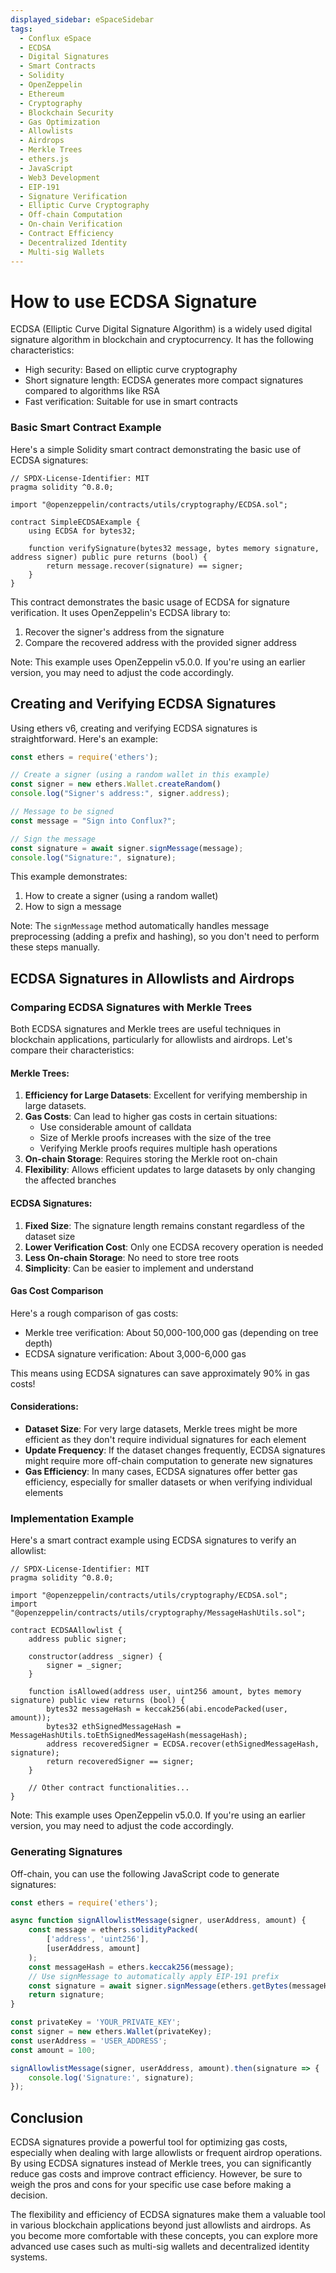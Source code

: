 ```yaml
---
displayed_sidebar: eSpaceSidebar
tags:
  - Conflux eSpace
  - ECDSA
  - Digital Signatures
  - Smart Contracts
  - Solidity
  - OpenZeppelin
  - Ethereum
  - Cryptography
  - Blockchain Security
  - Gas Optimization
  - Allowlists
  - Airdrops
  - Merkle Trees
  - ethers.js
  - JavaScript
  - Web3 Development
  - EIP-191
  - Signature Verification
  - Elliptic Curve Cryptography
  - Off-chain Computation
  - On-chain Verification
  - Contract Efficiency
  - Decentralized Identity
  - Multi-sig Wallets
---
```

# How to use ECDSA Signature

ECDSA (Elliptic Curve Digital Signature Algorithm) is a widely used digital signature algorithm in blockchain and cryptocurrency. It has the following characteristics:

- High security: Based on elliptic curve cryptography
- Short signature length: ECDSA generates more compact signatures compared to algorithms like RSA
- Fast verification: Suitable for use in smart contracts

### Basic Smart Contract Example

Here's a simple Solidity smart contract demonstrating the basic use of ECDSA signatures:

```solidity
// SPDX-License-Identifier: MIT
pragma solidity ^0.8.0;

import "@openzeppelin/contracts/utils/cryptography/ECDSA.sol";

contract SimpleECDSAExample {
    using ECDSA for bytes32;

    function verifySignature(bytes32 message, bytes memory signature, address signer) public pure returns (bool) {
        return message.recover(signature) == signer;
    }
}
```


This contract demonstrates the basic usage of ECDSA for signature verification. It uses OpenZeppelin's ECDSA library to:
1. Recover the signer's address from the signature
2. Compare the recovered address with the provided signer address

Note: This example uses OpenZeppelin v5.0.0. If you're using an earlier version, you may need to adjust the code accordingly.


## Creating and Verifying ECDSA Signatures

Using ethers v6, creating and verifying ECDSA signatures is straightforward. Here's an example:

```javascript
const ethers = require('ethers');

// Create a signer (using a random wallet in this example)
const signer = new ethers.Wallet.createRandom()
console.log("Signer's address:", signer.address);

// Message to be signed
const message = "Sign into Conflux?";

// Sign the message
const signature = await signer.signMessage(message);
console.log("Signature:", signature);
```

This example demonstrates:
1. How to create a signer (using a random wallet)
2. How to sign a message

Note: The `signMessage` method automatically handles message preprocessing (adding a prefix and hashing), so you don't need to perform these steps manually.

## ECDSA Signatures in Allowlists and Airdrops

### Comparing ECDSA Signatures with Merkle Trees

Both ECDSA signatures and Merkle trees are useful techniques in blockchain applications, particularly for allowlists and airdrops. Let's compare their characteristics:

#### Merkle Trees:
1. **Efficiency for Large Datasets**: Excellent for verifying membership in large datasets.
2. **Gas Costs**: Can lead to higher gas costs in certain situations:
   - Use considerable amount of calldata
   - Size of Merkle proofs increases with the size of the tree
   - Verifying Merkle proofs requires multiple hash operations
3. **On-chain Storage**: Requires storing the Merkle root on-chain
4. **Flexibility**: Allows efficient updates to large datasets by only changing the affected branches

#### ECDSA Signatures:
1. **Fixed Size**: The signature length remains constant regardless of the dataset size
2. **Lower Verification Cost**: Only one ECDSA recovery operation is needed
3. **Less On-chain Storage**: No need to store tree roots
4. **Simplicity**: Can be easier to implement and understand

#### Gas Cost Comparison

Here's a rough comparison of gas costs:

- Merkle tree verification: About 50,000-100,000 gas (depending on tree depth)
- ECDSA signature verification: About 3,000-6,000 gas

This means using ECDSA signatures can save approximately 90% in gas costs!

#### Considerations:
- **Dataset Size**: For very large datasets, Merkle trees might be more efficient as they don't require individual signatures for each element
- **Update Frequency**: If the dataset changes frequently, ECDSA signatures might require more off-chain computation to generate new signatures
- **Gas Efficiency**: In many cases, ECDSA signatures offer better gas efficiency, especially for smaller datasets or when verifying individual elements

### Implementation Example

Here's a smart contract example using ECDSA signatures to verify an allowlist:

```solidity
// SPDX-License-Identifier: MIT
pragma solidity ^0.8.0;

import "@openzeppelin/contracts/utils/cryptography/ECDSA.sol";
import "@openzeppelin/contracts/utils/cryptography/MessageHashUtils.sol";

contract ECDSAAllowlist {
    address public signer;

    constructor(address _signer) {
        signer = _signer;
    }

    function isAllowed(address user, uint256 amount, bytes memory signature) public view returns (bool) {
        bytes32 messageHash = keccak256(abi.encodePacked(user, amount));
        bytes32 ethSignedMessageHash = MessageHashUtils.toEthSignedMessageHash(messageHash);
        address recoveredSigner = ECDSA.recover(ethSignedMessageHash, signature);
        return recoveredSigner == signer;
    }

    // Other contract functionalities...
}
```

Note: This example uses OpenZeppelin v5.0.0. If you're using an earlier version, you may need to adjust the code accordingly.

### Generating Signatures

Off-chain, you can use the following JavaScript code to generate signatures:

```javascript
const ethers = require('ethers');

async function signAllowlistMessage(signer, userAddress, amount) {
    const message = ethers.solidityPacked(
        ['address', 'uint256'],
        [userAddress, amount]
    );
    const messageHash = ethers.keccak256(message);
    // Use signMessage to automatically apply EIP-191 prefix
    const signature = await signer.signMessage(ethers.getBytes(messageHash));
    return signature;
}

const privateKey = 'YOUR_PRIVATE_KEY';
const signer = new ethers.Wallet(privateKey);
const userAddress = 'USER_ADDRESS';
const amount = 100;

signAllowlistMessage(signer, userAddress, amount).then(signature => {
    console.log('Signature:', signature);
});
```



## Conclusion

ECDSA signatures provide a powerful tool for optimizing gas costs, especially when dealing with large allowlists or frequent airdrop operations. By using ECDSA signatures instead of Merkle trees, you can significantly reduce gas costs and improve contract efficiency. However, be sure to weigh the pros and cons for your specific use case before making a decision.

The flexibility and efficiency of ECDSA signatures make them a valuable tool in various blockchain applications beyond just allowlists and airdrops. As you become more comfortable with these concepts, you can explore more advanced use cases such as multi-sig wallets and decentralized identity systems.
